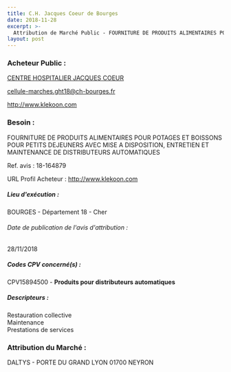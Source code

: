 ```yaml
---
title: C.H. Jacques Coeur de Bourges
date: 2018-11-28
excerpt: >-
  Attribution de Marché Public - FOURNITURE DE PRODUITS ALIMENTAIRES POUR POTAGES ET BOISSONS POUR PETITS DEJEUNERS AVEC MISE A DISPOSITION ET MAINTENANCE DE DISTRIBUTEURS AUTOMATIQUES
layout: post
---
```


### Acheteur Public : 
<a href="/acheteur-33/siren-261800072"> CENTRE HOSPITALIER JACQUES COEUR</a><br/>



cellule-marches.ght18@ch-bourges.fr


http://www.klekoon.com
### Besoin :

FOURNITURE DE PRODUITS ALIMENTAIRES POUR POTAGES ET BOISSONS POUR PETITS DEJEUNERS AVEC MISE A DISPOSITION, ENTRETIEN ET MAINTENANCE DE DISTRIBUTEURS AUTOMATIQUES

Ref. avis : 18-164879

URL Profil Acheteur : http://www.klekoon.com

##### Lieu d'exécution :

BOURGES - Département 18 - Cher

###### Date de publication de l'avis d'attribution : 
28/11/2018

##### Codes CPV concerné(s) :
CPV15894500 - **Produits pour distributeurs automatiques** <br/>

##### Descripteurs :
Restauration collective <br/>
Maintenance <br/>
Prestations de services <br/>

### Attribution du Marché :
DALTYS - PORTE DU GRAND LYON 01700 NEYRON <br/>
